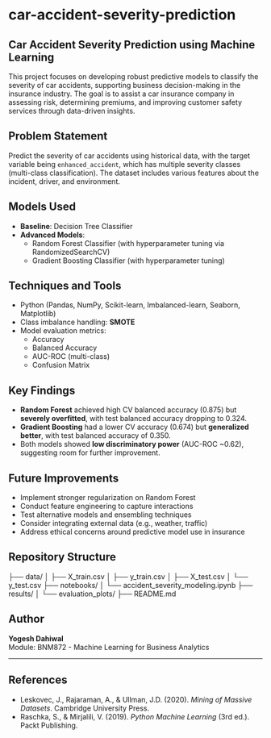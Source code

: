 # car-accident-severity-prediction
## Car Accident Severity Prediction using Machine Learning

This project focuses on developing robust predictive models to classify the severity of car accidents, supporting business decision-making in the insurance industry. The goal is to assist a car insurance company in assessing risk, determining premiums, and improving customer safety services through data-driven insights.

## Problem Statement

Predict the severity of car accidents using historical data, with the target variable being `enhanced_accident`, which has multiple severity classes (multi-class classification). The dataset includes various features about the incident, driver, and environment.

## Models Used

- **Baseline**: Decision Tree Classifier
- **Advanced Models**:
  - Random Forest Classifier (with hyperparameter tuning via RandomizedSearchCV)
  - Gradient Boosting Classifier (with hyperparameter tuning)

##  Techniques and Tools

- Python (Pandas, NumPy, Scikit-learn, Imbalanced-learn, Seaborn, Matplotlib)
- Class imbalance handling: **SMOTE**
- Model evaluation metrics:
  - Accuracy
  - Balanced Accuracy
  - AUC-ROC (multi-class)
  - Confusion Matrix

##  Key Findings

- **Random Forest** achieved high CV balanced accuracy (0.875) but **severely overfitted**, with test balanced accuracy dropping to 0.324.
- **Gradient Boosting** had a lower CV accuracy (0.674) but **generalized better**, with test balanced accuracy of 0.350.
- Both models showed **low discriminatory power** (AUC-ROC ~0.62), suggesting room for further improvement.

##  Future Improvements

- Implement stronger regularization on Random Forest
- Conduct feature engineering to capture interactions
- Test alternative models and ensembling techniques
- Consider integrating external data (e.g., weather, traffic)
- Address ethical concerns around predictive model use in insurance

##  Repository Structure
├── data/
│ ├── X_train.csv
│ ├── y_train.csv
│ ├── X_test.csv
│ └── y_test.csv
├── notebooks/
│ └── accident_severity_modeling.ipynb
├── results/
│ └── evaluation_plots/
├── README.md

##  Author

**Yogesh Dahiwal**  
Module: BNM872 - Machine Learning for Business Analytics  

---

##  References

- Leskovec, J., Rajaraman, A., & Ullman, J.D. (2020). *Mining of Massive Datasets*. Cambridge University Press.
- Raschka, S., & Mirjalili, V. (2019). *Python Machine Learning* (3rd ed.). Packt Publishing.


